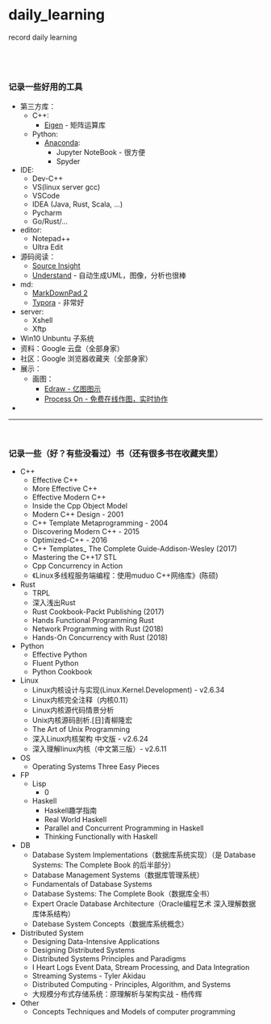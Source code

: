 # daily_learning
record daily learning


&nbsp;   
------------------
### 记录一些好用的工具
- 第三方库：
  - C++:
      - [Eigen](https://eigen.tuxfamily.org/dox/) - 矩阵运算库
  - Python:
      - [Anaconda](https://www.anaconda.com/):
          - Jupyter NoteBook - 很方便
          - Spyder
- IDE:
  - Dev-C++
  - VS(linux server gcc)
  - VSCode
  - IDEA (Java, Rust, Scala, ...)
  - Pycharm
  - Go/Rust/...
- editor:
  - Notepad++
  - Ultra Edit
- 源码阅读：
  - [Source Insight](https://www.sourceinsight.com/download/)
  - [Understand](https://scitools.com/features/) - 自动生成UML，图像，分析也很棒
- md:
  - [MarkDownPad 2](http://markdownpad.com/)
  - [Typora](https://typora.io/) - 非常好
- server:
  - Xshell
  - Xftp
- Win10 Unbuntu 子系统
- 资料：Google 云盘（全部身家）
- 社区：Google 浏览器收藏夹（全部身家）
- 展示：
  - 画图：
      - [Edraw - 亿图图示](https://www.edrawsoft.com/cn/)
      - [Process On - 免费在线作图，实时协作](https://www.processon.com/)
- []()


-----
&nbsp;   
### 记录一些（好？有些没看过）书（还有很多书在收藏夹里）
- C++
  - Effective C++
  - More Effective C++
  - Effective Modern C++
  - Inside the Cpp Object Model
  - Modern C++ Design - 2001
  - C++ Template Metaprogramming - 2004
  - Discovering Modern C++ - 2015
  - Optimized-C++ - 2016
  - C++ Templates_ The Complete Guide-Addison-Wesley (2017)
  - Mastering the C++17 STL
  - Cpp Concurrency in Action
  - 《Linux多线程服务端编程：使用muduo C++网络库》(陈硕)
- Rust
  - TRPL
  - 深入浅出Rust
  - Rust Cookbook-Packt Publishing (2017)
  - Hands Functional Programming Rust
  - Network Programming with Rust (2018) 
  - Hands-On Concurrency with Rust (2018)
- Python
  - Effective Python
  - Fluent Python
  - Python Cookbook
- Linux
  - Linux内核设计与实现(Linux.Kernel.Development) - v2.6.34
  - Linux内核完全注释（内核0.11）
  - Linux内核源代码情景分析
  - Unix内核源码剖析.[日]青柳隆宏
  - The Art of Unix Programming
  - 深入Linux内核架构 中文版 - v2.6.24
  - 深入理解linux内核（中文第三版）- v2.6.11
- OS
  - Operating Systems Three Easy Pieces
- FP
  - Lisp
      - 0
  - Haskell
      - Haskell趣学指南
      - Real World Haskell
      - Parallel and Concurrent Programming in Haskell
      - Thinking Functionally with Haskell
- DB
  - Database System Implementations（数据库系统实现）（是 Database Systems: The Complete Book 的后半部分）
  - Database Management Systems（数据库管理系统）
  - Fundamentals of Database Systems
  - Database Systems: The Complete Book（数据库全书）
  - Expert Oracle Database Architecture（Oracle编程艺术 深入理解数据库体系结构）
  - Datebase System Concepts（数据库系统概念）
- Distributed System
  - Designing Data-Intensive Applications
  - Designing Distributed Systems
  - Distributed Systems Principles and Paradigms
  - I Heart Logs Event Data, Stream Processing, and Data Integration
  - Streaming Systems - Tyler Akidau
  - Distributed Computing - Principles, Algorithm, and Systems
  - 大规模分布式存储系统：原理解析与架构实战 - 杨传辉
- Other
  - Concepts Techniques and Models of computer programming
